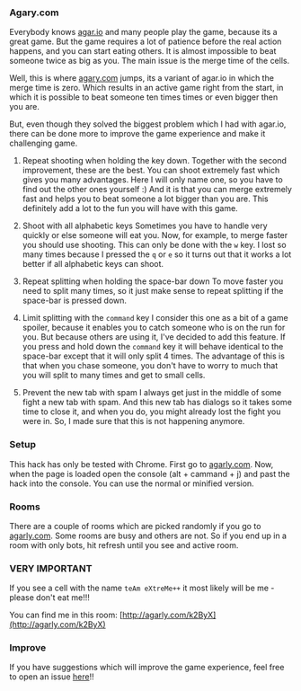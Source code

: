 ### Agary.com

Everybody knows [agar.io](http://agar.io/) and many people play the game, because its a great game. But
the game requires a lot of patience before the real action happens, and you can start eating others. It
is almost impossible to beat someone twice as big as you. The main issue is the merge time of the cells.

Well, this is where [agary.com](http://agarly.com) jumps, its a variant of agar.io in which the merge
time is zero. Which results in an active game right from the start, in which it is possible to beat 
someone ten times times or even bigger then you are. 

But, even though they solved the biggest problem which I had with agar.io, there can be done more to
improve the game experience and make it challenging game.

1) Repeat shooting when holding the key down. 
Together with the second improvement, these are the best. You can shoot extremely fast which gives
you many advantages. Here I will only name one, so you have to find out the other ones yourself :) 
And it is that you can merge extremely fast and helps you to beat someone a lot bigger than you are. This
definitely add a lot to the fun you will have with this game.

2) Shoot with all alphabetic keys
Sometimes you have to handle very quickly or else someone will eat you. Now, for example, to merge faster
you should use shooting. This can only be done with the `w` key. I lost so many times because I pressed
 the `q` or `e` so it turns out that it works a lot better if all alphabetic keys can shoot.

3) Repeat splitting when holding the space-bar down 
To move faster you need to split many times, so it just make sense to repeat splitting if the space-bar 
is pressed down.


4) Limit splitting with the `command` key
I consider this one as a bit of a game spoiler, because it enables you to catch someone who is on the run
for you. But because others are using it, I've decided to add this feature. If you press and hold down
the `command` key it will behave identical to the space-bar except that it will only split 4 times. The
advantage of this is that when you chase someone, you don't have to worry to much that you will split to 
many times and get to small cells.

5) Prevent the new tab with spam
I always get just in the middle of some fight a new tab with spam. And this new tab has dialogs so it
takes some time to close it, and when you do, you might already lost the fight you were in. So, I made
sure that this is not happening anymore.


### Setup
This hack has only be tested with Chrome. First go to [agarly.com](http://agarly.com). Now, when the 
page is loaded open the console (alt + cammand + j) and past the hack into the console. You can use 
the normal or minified version.

### Rooms
There are a couple of rooms which are picked randomly if you go to [agarly.com](http://agarly.com). Some 
rooms are busy and others are not. So if you end up in a room with only bots, hit refresh until you see
and active room.


### VERY IMPORTANT
If you see a cell with the name `teAm eXtreMe++` it most likely will be me - please don't eat me!!!

You can find me in this room: [http://agarly.com/k2ByX](http://agarly.com/k2ByX) 

### Improve
If you have suggestions which will improve the game experience, feel free to open an issue [here](https://github.com/scaljeri/agarly-hack/issues)!!
